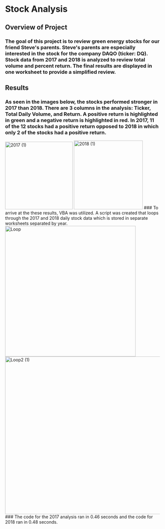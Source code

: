 # Stock Analysis
## Overview of Project
### The goal of this project is to review green energy stocks for our friend Steve's parents. Steve's parents are especially interested in the stock for the company DAQO (ticker: DQ). Stock data from 2017 and 2018 is analyzed to review total volume and percent return. The final results are displayed in one worksheet to provide a simplified review.
## Results
### As seen in the images below, the stocks performed stronger in 2017 than 2018. There are 3 columns in the analysis: Ticker, Total Daily Volume, and Return. A positive return is highlighted in green and a negative return is highlighted in red. In 2017, 11 of the 12 stocks had a positive return opposed to 2018 in which only 2 of the stocks had a positive return.
<img width="220" alt="2017 (1)" src="https://user-images.githubusercontent.com/67160240/166110701-b993fe54-3e21-43e1-9ac3-253c19378c53.PNG">
<img width="224" alt="2018 (1)" src="https://user-images.githubusercontent.com/67160240/166110709-05f7aaf2-df70-4fc3-b12e-3a800ef64c68.PNG">
### To arrive at the these results, VBA was utilized. A script was created that loops through the 2017 and 2018 daily stock data which is stored in separate worksheets separated by year.
<img width="425" alt="Loop" src="https://user-images.githubusercontent.com/67160240/166110985-95d72df6-18ba-4e68-91b7-865f7151eacd.PNG">
<img width="513" alt="Loop2 (1)" src="https://user-images.githubusercontent.com/67160240/166111001-57efb091-243a-4d57-a6b3-ff3e74d91b11.PNG">
### The code for the 2017 analysis ran in 0.46 seconds and the code for 2018 ran in 0.48 seconds.
